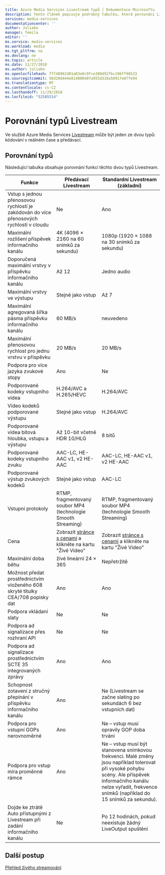 ```yaml
---
title: Azure Media Services Livestream typů | Dokumentace Microsoftu
description: Tento článek popisuje podrobný tabulku, která porovnání Livestream typů.
services: media-services
documentationcenter: ''
author: Juliako
manager: femila
editor: ''
ms.service: media-services
ms.workload: media
ms.tgt_pltfrm: na
ms.devlang: ne
ms.topic: article
ms.date: 11/27/2018
ms.author: juliako
ms.openlocfilehash: 7ff48962d01a83e8c9fce380d92fbc196ff96533
ms.sourcegitcommit: 56d20d444e814800407a955d318a58917e87fe94
ms.translationtype: MT
ms.contentlocale: cs-CZ
ms.lasthandoff: 11/29/2018
ms.locfileid: "52585514"
---
```

# <a name="liveevent-types-comparison"></a>Porovnání typů Livestream

Ve službě Azure Media Services [Livestream](https://docs.microsoft.com/rest/api/media/liveevents) může být jeden ze dvou typů: kódování v reálném čase a předávací. 

## <a name="types-comparison"></a>Porovnání typů 

Následující tabulka obsahuje porovnání funkcí těchto dvou typů Livestream.

| Funkce | Předávací Livestream | Standardní Livestream (základní) |
| --- | --- | --- |
| Vstup s jednou přenosovou rychlostí je zakódován do více přenosových rychlostí v cloudu |Ne |Ano |
| Maximální rozlišení příspěvek informačního kanálu |4K (4096 × 2160 na 60 snímků za sekundu) |1080p (1920 × 1088 na 30 snímků za sekundu)|
| Doporučená maximální vrstvy v příspěvku informačního kanálu|Až 12|Jedno audio|
| Maximální vrstvy ve výstupu| Stejné jako vstup|Až 7|
| Maximální agregovaná šířka pásma příspěvku informačního kanálu|60 MB/s|neuvedeno|
| Maximální přenosovou rychlost pro jednu vrstvu v příspěvku |20 MB/s|20 MB/s|
| Podpora pro více jazyka zvukové stopy|Ano|Ne|
| Podporované kodeky vstupního videa |H.264/AVC a H.265/HEVC|H.264/AVC|
| Video kodeků podporované výstupu|Stejné jako vstup|H.264/AVC|
| Podporované videa bitová hloubka, vstupu a výstupu|Až 10-bit včetně HDR 10/HLG|8 bitů|
| Podporované kodeky vstupního zvuku|AAC-LC, HE-AAC v1, v2 HE-AAC|AAC-LC, HE-AAC v1, v2 HE-AAC|
| Podporované výstup zvukových kodeků|Stejné jako vstup|AAC-LC|
| Vstupní protokoly|RTMP, fragmentovaný soubor MP4 (technologie Smooth Streaming)|RTMP, fragmentovaný soubor MP4 (technologie Smooth Streaming)|
| Cena|Zobrazit [stránce s cenami](https://azure.microsoft.com/pricing/details/media-services/) a klikněte na kartu "Živé Video"|Zobrazit [stránce s cenami](https://azure.microsoft.com/pricing/details/media-services/) a klikněte na kartu "Živé Video"|
| Maximální doba běhu|živé lineární 24 × 365|Nepřetržitě|
| Možnost předat prostřednictvím vloženého 608 skryté titulky CEA/708 popisky dat|Ano|Ano|
| Podpora vkládaní slaty|Ne|Ne|
| Podpora ad signalizace přes rozhraní API| Ne|Ne|
| Podpora ad signalizace prostřednictvím SCTE 35 integrovaných zprávy|Ano|Ano|
| Schopnost zotavení z stručný přepínání v příspěvku informačního kanálu|Ano|Ne (Livestream se začne slating po sekundách 6 bez vstupních dat)|
| Podpora pro vstupní GOPs nerovnoměrné|Ano|Ne – vstup musí opravily GOP doba trvání|
| Podpora pro vstup míra proměnné rámce|Ano|Ne – vstup musí být stanovena snímkovou frekvenci. Malé změny jsou například tolerovat při vysoké pohybu scény. Ale příspěvek informačního kanálu nelze vyřadit, frekvence snímků (například do 15 snímků za sekundu).|
| Dojde ke ztrátě Auto přístupnými z Livestream při zadání informačního kanálu|Ne|Po 12 hodinách, pokud neexistuje žádný LiveOutput spuštění|

## <a name="next-steps"></a>Další postup

[Přehled živého streamování](live-streaming-overview.md)
